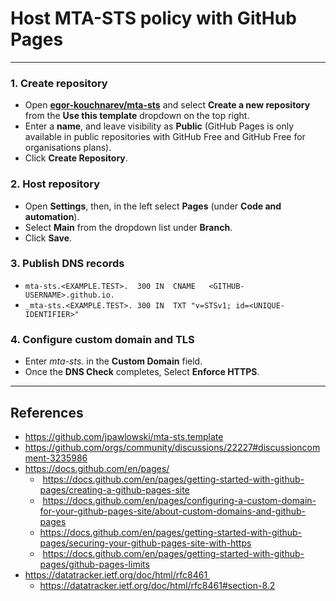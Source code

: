 # Host MTA-STS policy with GitHub Pages

---

### 1. Create repository

* Open **[egor-kouchnarev/mta-sts](https://github.com/egor-kouchnarev/mta-sts)** and select **Create a new repository** from the **Use this template** dropdown on the top right.
* Enter a **name**, and leave visibility as **Public** (GitHub Pages is only available in public repositories with GitHub Free and GitHub Free for organisations plans).
* Click **Create Repository**.

### 2. Host repository

* Open **Settings**, then, in the left select **Pages** (under **Code and automation**).
* Select **Main** from the dropdown list under **Branch**.
* Click **Save**.

### 3. Publish DNS records

* `mta-sts.<EXAMPLE.TEST>.	300	IN	CNAME	<GITHUB-USERNAME>.github.io.`
* `_mta-sts.<EXAMPLE.TEST>. 300	IN	TXT	"v=STSv1; id=<UNIQUE-IDENTIFIER>"`

### 4. Configure custom domain and TLS
 
* Enter *mta-sts.<domain>* in the **Custom Domain** field.
* Once the **DNS Check** completes, Select **Enforce HTTPS**.

---

## References

* https://github.com/jpawlowski/mta-sts.template
* https://github.com/orgs/community/discussions/22227#discussioncomment-3235986
* https://docs.github.com/en/pages/
  *  https://docs.github.com/en/pages/getting-started-with-github-pages/creating-a-github-pages-site
  *  https://docs.github.com/en/pages/configuring-a-custom-domain-for-your-github-pages-site/about-custom-domains-and-github-pages
  * https://docs.github.com/en/pages/getting-started-with-github-pages/securing-your-github-pages-site-with-https
  *  https://docs.github.com/en/pages/getting-started-with-github-pages/github-pages-limits
* https://datatracker.ietf.org/doc/html/rfc8461 
  * https://datatracker.ietf.org/doc/html/rfc8461#section-8.2
